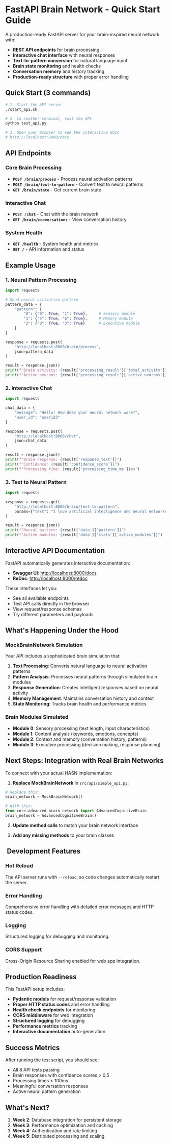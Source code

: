 # FastAPI Brain Network - Quick Start Guide

A production-ready FastAPI server for your brain-inspired neural network with:

- **REST API endpoints** for brain processing
- **Interactive chat interface** with neural responses  
- **Text-to-pattern conversion** for natural language input
- **Brain state monitoring** and health checks
- **Conversation memory** and history tracking
- **Production-ready structure** with proper error handling

## Quick Start (3 commands)

```bash
# 1. Start the API server
./start_api.sh

# 2. In another terminal, test the API
python test_api.py

# 3. Open your browser to see the interactive docs
# http://localhost:8000/docs
```

## API Endpoints

### Core Brain Processing

- **`POST /brain/process`** - Process neural activation patterns
- **`POST /brain/text-to-pattern`** - Convert text to neural patterns  
- **`GET /brain/state`** - Get current brain state

### Interactive Chat

- **`POST /chat`** - Chat with the brain network
- **`GET /brain/conversations`** - View conversation history

### System Health

- **`GET /health`** - System health and metrics
- **`GET /`** - API information and status

##  Example Usage

### 1. Neural Pattern Processing

```python
import requests

# Send neural activation pattern
pattern_data = {
    "pattern": {
        "0": {"0": True, "1": True},     # Sensory module
        "1": {"5": True, "6": True},     # Memory module  
        "2": {"0": True, "3": True}      # Executive module
    }
}

response = requests.post(
    "http://localhost:8000/brain/process", 
    json=pattern_data
)

result = response.json()
print(f"Brain activity: {result['processing_result']['total_activity']}")
print(f"Active neurons: {result['processing_result']['active_neurons']}")
```

### 2. Interactive Chat

```python
import requests

chat_data = {
    "message": "Hello! How does your neural network work?",
    "user_id": "user123"
}

response = requests.post(
    "http://localhost:8000/chat",
    json=chat_data
)

result = response.json()
print(f"Brain response: {result['response_text']}")
print(f"Confidence: {result['confidence_score']}")
print(f"Processing time: {result['processing_time_ms']}ms")
```

### 3. Text to Neural Pattern

```python
import requests

response = requests.get(
    "http://localhost:8000/brain/text-to-pattern",
    params={"text": "I love artificial intelligence and neural networks!"}
)

result = response.json()
print(f"Neural pattern: {result['data']['pattern']}")
print(f"Active modules: {result['data']['stats']['active_modules']}")
```

##  Interactive API Documentation

FastAPI automatically generates interactive documentation:

- **Swagger UI**: <http://localhost:8000/docs>
- **ReDoc**: <http://localhost:8000/redoc>

These interfaces let you:

-  See all available endpoints
-  Test API calls directly in the browser
-  View request/response schemas
-  Try different parameters and payloads

##  What's Happening Under the Hood

### MockBrainNetwork Simulation

Your API includes a sophisticated brain simulation that:

1. **Text Processing**: Converts natural language to neural activation patterns
2. **Pattern Analysis**: Processes neural patterns through simulated brain modules
3. **Response Generation**: Creates intelligent responses based on neural activity
4. **Memory Management**: Maintains conversation history and context
5. **State Monitoring**: Tracks brain health and performance metrics

### Brain Modules Simulated

- **Module 0**: Sensory processing (text length, input characteristics)
- **Module 1**: Content analysis (keywords, emotions, concepts)  
- **Module 2**: Context and memory (conversation history, patterns)
- **Module 3**: Executive processing (decision making, response planning)

##  Next Steps: Integration with Real Brain Networks

To connect with your actual HASN implementation:

1. **Replace MockBrainNetwork** in `src/api/simple_api.py`:

```python
# Replace this:
brain_network = MockBrainNetwork()

# With this:
from core.advanced_brain_network import AdvancedCognitiveBrain
brain_network = AdvancedCognitiveBrain()
```

2. **Update method calls** to match your brain network interface

3. **Add any missing methods** to your brain classes

## ️ Development Features

### Hot Reload

The API server runs with `--reload`, so code changes automatically restart the server.

### Error Handling

Comprehensive error handling with detailed error messages and HTTP status codes.

### Logging

Structured logging for debugging and monitoring.

### CORS Support

Cross-Origin Resource Sharing enabled for web app integration.

##  Production Readiness

This FastAPI setup includes:

-  **Pydantic models** for request/response validation
-  **Proper HTTP status codes** and error handling
-  **Health check endpoints** for monitoring
-  **CORS middleware** for web integration
-  **Structured logging** for debugging
-  **Performance metrics** tracking
-  **Interactive documentation** auto-generation

## Success Metrics

After running the test script, you should see:

- All 8 API tests passing
- Brain responses with confidence scores > 0.5
- Processing times < 100ms
- Meaningful conversation responses
- Active neural pattern generation

## What's Next?

1. **Week 2**: Database integration for persistent storage
2. **Week 3**: Performance optimization and caching  
3. **Week 4**: Authentication and rate limiting
4. **Week 5**: Distributed processing and scaling
